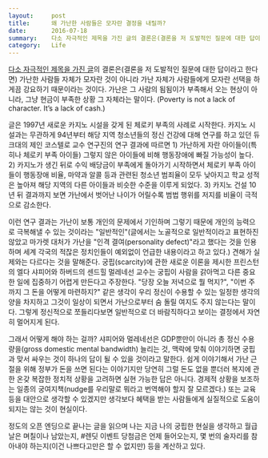 ```yaml
---
layout:     post
title:      왜 가난한 사람들은 모자란 결정을 내릴까?
date:       2016-07-18
summary:    다소 자극적인 제목을 가진 글의 결론은(결론을 저 도발적인 질문에 대한 답이라고 한다면) 가난한 사람들 자체가 모자란 것이 아니라 가난 자체가 사람들에게 모자란 선택을 하게끔 강요하기 때문이라는 것이다. 가난은 그 사람의 됨됨이가 부족해서 오는 현상이 아니라, 그냥 현금이 부족한 상황 그 자체라는 말이다. (Poverty is not a lack of character. It’s a lack of cash.)
category:	Life
---
```


[다소 자극적인 제목을 가진 글](https://medium.com/utopia-for-realists/why-do-the-poor-make-such-poor-decisions-f05d84c44f1a)의 결론은(결론을 저 도발적인 질문에 대한 답이라고 한다면) 가난한 사람들 자체가 모자란 것이 아니라 가난 자체가 사람들에게 모자란 선택을 하게끔 강요하기 때문이라는 것이다. 가난은 그 사람의 됨됨이가 부족해서 오는 현상이 아니라, 그냥 현금이 부족한 상황 그 자체라는 말이다. (Poverty is not a lack of character. It’s a lack of cash.)

글은 1997년 새로운 카지노 시설을 갖게 된 체로키 부족의 사례로 시작한다. 카지노 시설과는 무관하게 94년부터 해당 지역 청소년들의 정신 건강에 대해 연구를 하고 있던 듀크대의 제인 코스텔로 교수 연구진의 연구 결과에 따르면 1) 가난하게 자란 아이들이(특히나 체로키 부족 아이들) 그렇지 않은 아이들에 비해 행동장애에 빠질 가능성이 높다. 2) 카지노가 생긴 뒤로 수익 배당금이 부족에게 돌아가기 시작하면서 체로키 부족 아이들이 행동장애 비율, 마약과 알콜 등과 관련된 청소년 범죄율이 모두 낮아지고 학교 성적은 높아져 해당 지역의 다른 아이들과 비슷한 수준을 이루게 되었다. 3) 카지노 건설 10년 뒤 결과까지 보면 가난에서 벗어난 나이가 어릴수록 범법 행위를 저지를 비율이 극적으로 감소한다.

이런 연구 결과는 가난이 보통 개인의 문제에서 기인하며 그렇기 때문에 개인의 능력으로 극복해낼 수 있는 것이라는 "일반적인"(글에서는 노골적으로 일반적이라고 표현하진 않았고 마가렛 대처가 가난을 "인격 결여(personality defect)"라고 했다는 것을 인용하며 세계 각국의 적잖은 정치인들이 예외없이 언급한 내용이라고 하고 있다.) 견해가 실제와는 다르다는 것을 말해준다. 궁핍(scarcity)에 관한 새로운 이론을 제시한 프린스턴의 엘다 샤피어와 하버드의 센드힐 멀레네선 교수는 궁핍이 사람을 갉아먹고 다른 중요한 일에 집중하기 어렵게 만든다고 주장한다. "당장 오늘 저녁으로 뭘 먹지?", "이번 주까지 그 돈을 어떻게 마련하지?" 같은 생각이 우리 정신이 수용할 수 있는 일정한 생각의 양을 차지하고 그것이 일상이 되면서 가난으로부터 숨 돌릴 여지도 주지 않는다는 말이다. 그렇게 정신적으로 쪼들리다보면 일반적으로 더 바람직하다고 보이는 결정에서 자연히 멀어지게 된다.

그래서 어떻게 해야 하는 걸까? 샤피어와 멀레네선은 GDP뿐만이 아니라 총 정신 수용량을(gross domestic mental bandwidth) 늘리는 것, 맥락에 맞춰 이야기하면 궁핍과 맞서 싸우는 것이 하나의 답이 될 수 있을 것이라고 말한다. 쉽게 이야기해서 가난 근절을 위해 정부가 돈을 쓰면 된다는 이야기지만 당연히 그럴 돈도 없을 뿐더러 복지에 관한 온갖 복잡한 정치적 상황을 고려하면 실현 가능한 답은 아니다. 경제적 상황을 보조하는 일종의 궁여지책(nudge를 우리말로 뭐라고 번역해야 할지 잘 모르겠다.) 또는 교육 등을 대안으로 생각할 수 있겠지만 생각보다 혜택을 받는 사람들에게 실질적으로 도움이 되지는 않는 것이 현실이다.

정도의 오픈 엔딩으로 끝나는 글을 읽으며 나는 지금 나의 궁핍한 현실을 생각하고 월급날은 며칠이나 남았는지, #렌딧 이벤트 당첨금은 언제 들어오는지, 몇 번의 술자리를 참아내야 하는지(이건 나쁘다고만은 할 수 없지만) 등을 계산하고 있다. 
